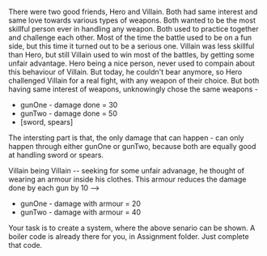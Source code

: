 There were two good friends, Hero and Villain. Both had same interest and same love towards various types of weapons. Both wanted to be the most skillful person ever in handling any weapon.
Both used to practice together and challenge each other. Most of the time the battle used to be on a fun side, but this time it turned out to be a serious one.
Villain was less skillful than Hero, but still Villain used to win most of the battles, by getting some unfair advantage. Hero being a nice person, never used to compain about this behaviour of Villain.
But today, he couldn't bear anymore, so Hero challenged Villain for a real fight, with any weapon of their choice.
But both having same interest of weapons, unknowingly chose the same weapons - 

- gunOne - damage done = 30
- gunTwo - damage done = 50
- [sword, spears]

The intersting part is that, the only damage that can happen - can only happen through either gunOne or gunTwo, because both are equally good at handling sword or spears.

Villain being Villain -- seeking for some unfair advanage, he thought of wearing an armour inside his clothes. This armour reduces the damage done by each gun by 10 -->

- gunOne - damage with armour = 20
- gunTwo - damage with armour = 40

Your task is to create a system, where the above senario can be shown. A boiler code is already there for you, in Assignment folder. Just complete that code.